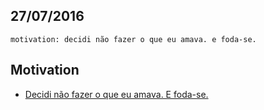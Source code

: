 27/07/2016
----------

`motivation: decidi não fazer o que eu amava. e foda-se.`

## Motivation

- [Decidi não fazer o que eu amava. E foda-se.](https://medium.com/brasil/decidi-n%C3%A3o-fazer-o-que-eu-amava-e-foda-se-5e6b33e92d24#.cruyqcx8a)
